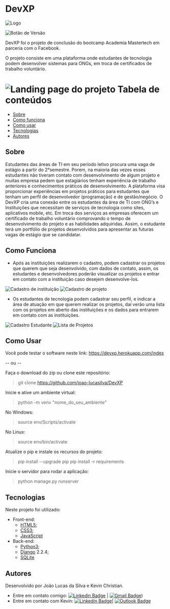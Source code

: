 # DevXP
![Logo](https://github.com/joao-lucasilva/DevXP/blob/master/website/static/css/img/icone_pg.png?raw=true)

![Botão de Versão](https://img.shields.io/badge/Version-5.1-blue)
 
DevXP foi o projeto de conclusão do bootcamp Academia Mastertech em parceria com o Facebook.

O projeto consiste em uma plataforma onde estudantes de tecnologia podem desenvolver sistemas para ONGs, em troca de certificados de trabalho voluntário.
 
![Landing page do projeto](https://github.com/joao-lucasilva/DevXP/blob/master/website/static/css/img/index.JPG?raw=true)
Tabela de conteúdos
=================
   * [Sobre](#sobre)
   * [Como funciona](#como-funciona)
   * [Como usar](#como-usar)
   * [Tecnologias](#tecnologias)
   * [Autores](#autores)
 
## Sobre
Estudantes das áreas de TI em seu período letivo procura uma vaga de estágio a partir do 2°semestre. Porem, na maioria das vezes esses estudantes não tiveram contato com desenvolvimento de algum projeto e muitas empresa pedem que estagiários tenham experiência de trabalho anteriores e conhecimentos práticos de desenvolvimento.
A plataforma visa proporcionar experiências em projetos práticos para estudantes  que tenham um perfil de  desenvolvedor (programação) e de gestão/negócio. 
O DevXP cria uma conexão entre os estudantes da área de TI com ONG’s e Instituições que necessitam de serviços de tecnologia como sites, aplicativos mobile, etc. Em troca dos serviços as empresas oferecem um certificado de trabalho voluntário comprovando o tempo de desenvolvimento do projeto e as habilidades adquiridas. Assim, o estudante terá um portfólio de projetos desenvolvidos para apresentar as futuras  vagas de estágio que se candidatar. 
## Como Funciona
* Após as instituições realizarem o cadastro, podem cadastrar os projetos que querem que seja  desenvolvido, com dados de contato, assim, os estudantes e desenvolvedores poderão visualizar os projetos e entrar em contato com a instituição caso desejem desenvolve-los.

![Cadastro de instituição](https://github.com/joao-lucasilva/DevXP/blob/master/website/static/css/img/cadinst.JPG?raw=true)
![Cadastro de projeto](https://github.com/joao-lucasilva/DevXP/blob/master/website/static/css/img/cadprojeto.JPG?raw=true)

* Os estudantes de tecnologia podem cadastrar seu perfil, e indicar a área de atuação em que querem realizar os projetos, daí verão uma lista com os projetos em aberto das instituições e os dados para entrarem em contato com as instituições.

![Cadastro Estudante](https://github.com/joao-lucasilva/DevXP/blob/master/website/static/css/img/caddev.JPG?raw=true)
![Lista de Projetos](https://github.com/joao-lucasilva/DevXP/blob/master/website/static/css/img/listaprojetos.JPG?raw=true)
## Como Usar
Você pode testar o software neste link: https://devxp.herokuapp.com/index

-- ou --

Faça o download do zip ou clone este repositório:
> git clone https://github.com/joao-lucasilva/DevXP

Inicie e ative um ambiente virtual:
> python -m venv "nome_do_seu_ambiente"

No Windows:
> source env/Scripts/activate

No Linux:
> source env/bin/activate

Atualize o pip e instale os recursos do projeto:
> pip install --upgrade pip
> pip install -r requirements

Inicie o servidor para rodar a aplicação:
> python manage.py runserver

## Tecnologias
Neste projeto foi utilizado:
* Front-end:
	*  [HTML5](https://developer.mozilla.org/pt-BR/docs/Web/HTML/HTML5);
	* [CSS3](https://developer.mozilla.org/pt-BR/docs/Web/CSS);
	* [JavaScript](https://developer.mozilla.org/pt-BR/docs/Web/JavaScript)
* Back-end:
	* [Python3](https://www.python.org/);
	* [Django](https://developer.mozilla.org/pt-BR/docs/Learn/Server-side/Django) 2.2.4;
	* [SQLite](https://www.sqlite.org/index.html)
## Autores
Desenvolvido por João Lucas da Silva e Kevin Christian.
* Entre em contato comigo:
[![Linkedin Badge](https://img.shields.io/badge/-JoaoLucas-blue?style=flat-square&logo=Linkedin&logoColor=white&link=https://www.linkedin.com/in/joaolucassilva-812819165/)](https://www.linkedin.com/in/joaolucassilva-812819165/) | [![Gmail Badge](https://img.shields.io/badge/-joao.lsilva1198@gmail.com-c14438?style=flat-square&logo=Gmail&logoColor=white&link=mailto:joao.lsilva1198@gmail.com)](mailto:joao.lsilva1198@gmail.com))
* Entre em contato com Kevin:
 [![Linkedin Badge](https://img.shields.io/badge/-kevinnchristian-blue?style=flat-square&logo=Linkedin&logoColor=white&link=https://www.linkedin.com/in/kevinnchristian/)](https://www.linkedin.com/in/kevinnchristian/)| [![Outlook Badge](https://img.shields.io/badge/-kevin.cmribeiro@outlook.com-blue?style=flat-square&link=mailto:kevin.cmribeiro@outlook.com)](mailto:kevin.cmribeiro@outlook.com)
